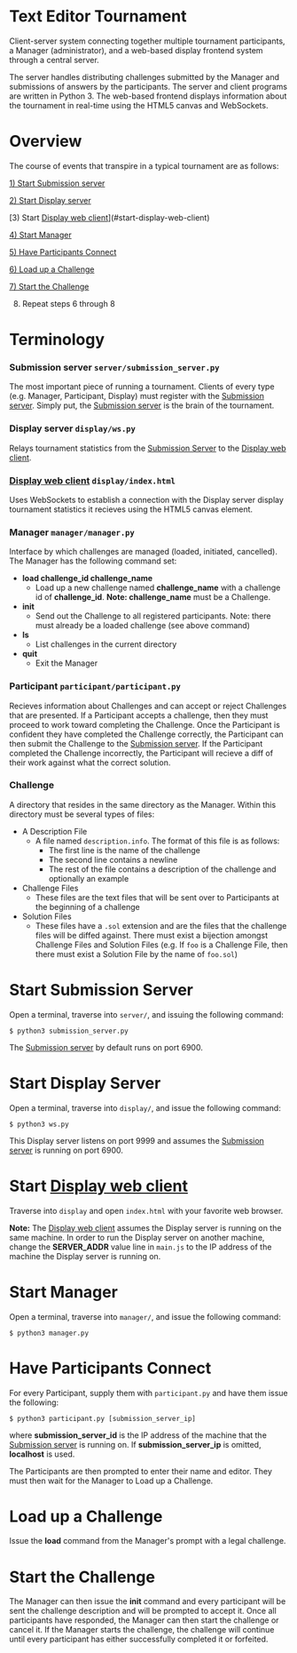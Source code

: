 Text Editor Tournament
=======================

Client-server system connecting together multiple tournament participants, a
Manager (administrator), and a web-based display frontend system through a
central server.

The server handles distributing challenges submitted by the Manager and
submissions of answers by the participants. The server and client programs are
written in Python 3. The web-based frontend displays information about the
tournament in real-time using the HTML5 canvas and WebSockets.

Overview
========

The course of events that transpire in a typical tournament are as follows:

[1) Start Submission server](#start-submission-server)

[2) Start Display server](#start-display-server)

[3) Start [Display web client](#display-web-client-displayindexhtml)](#start-display-web-client)

[4) Start Manager](#start-manager)

[5) Have Participants Connect](#have-participants-connect)

[6) Load up a Challenge](#load-up-a-challenge)

[7) Start the Challenge](#start-the-challenge)

8) Repeat steps 6 through 8

Terminology
===========

### Submission server `server/submission_server.py`

The most important piece of running a tournament. Clients of every type (e.g.
Manager, Participant, Display) must register with the [Submission server](#submission-server-serversubmission_serverpy). Simply
put, the [Submission server](#submission-server-serversubmission_serverpy) is the brain of the tournament.

### Display server `display/ws.py`

Relays tournament statistics from the [Submission Server](#submission-server-serversubmission_serverpy) 
to the [Display web client](#display-web-client-displayindexhtml).

### [Display web client](#display-web-client-displayindexhtml) `display/index.html` 

Uses WebSockets to establish a connection with the Display server display
tournament statistics it recieves using the HTML5 canvas element.

### Manager `manager/manager.py` 

Interface by which challenges are managed (loaded, initiated, cancelled). The
Manager has the following command set:

* **load challenge_id challenge_name**
    * Load up a new challenge named **challenge_name** with a challenge
      id of **challenge_id**. **Note: challenge_name** must be a Challenge.
* **init**
    * Send out the Challenge to all registered participants. Note: there must
      already be a loaded challenge (see above command)
* **ls**
    * List challenges in the current directory
* **quit**
    * Exit the Manager

### Participant `participant/participant.py`

Recieves information about Challenges and can accept or reject Challenges that
are presented. If a Participant accepts a challenge, then they must proceed to
work toward completing the Challenge. Once the Participant is confident they
have completed the Challenge correctly, the Participant can then submit the
Challenge to the [Submission server](#submission-server-serversubmission_serverpy). If the Participant completed the Challenge
incorrectly, the Participant will recieve a diff of their work against what the
correct solution.

### Challenge

A directory that resides in the same directory as the Manager. Within this
directory must be several types of files:

* A Description File
    * A file named `description.info`. The format of this file is as follows:
        * The first line is the name of the challenge
        * The second line contains a newline
        * The rest of the file contains a description of the challenge and
          optionally an example
* Challenge Files
    * These files are the text files that will be sent over to Participants at
      the beginning of a challenge
* Solution Files
    * These files have a `.sol` extension and are the files that the challenge
      files will be diffed against. There must exist a bijection amongst
      Challenge Files and Solution Files (e.g. If `foo` is a Challenge File,
      then there must exist a Solution File by the name of `foo.sol`)

Start Submission Server
=======================

Open a terminal, traverse into `server/`, and issuing the following command:

    $ python3 submission_server.py

The [Submission server](#submission-server-serversubmission_serverpy) by default runs on port 6900.

Start Display Server
====================

Open a terminal, traverse into `display/`, and issue the following command:

    $ python3 ws.py

This Display server listens on port 9999 and assumes the [Submission server](#submission-server-serversubmission_serverpy) is
running on port 6900.

Start [Display web client](#display-web-client-displayindexhtml)
========================

Traverse into `display` and open `index.html` with your favorite web browser.

**Note:** The [Display web client](#display-web-client-displayindexhtml) assumes the Display server is running on the
same machine. In order to run the Display server on another machine, change the
**SERVER_ADDR** value line in `main.js` to the IP address of the machine the
Display server is running on.

Start Manager
=============

Open a terminal, traverse into `manager/`, and issue the following command:

    $ python3 manager.py

Have Participants Connect
====================

For every Participant, supply them with `participant.py` and have them issue the
following:

    $ python3 participant.py [submission_server_ip]

where **submission_server_id** is the IP address of the machine that the
[Submission server](#submission-server-serversubmission_serverpy) is running on.
If **submission_server_ip** is omitted, **localhost** is used.

The Participants are then prompted to enter their name and editor. They must
then wait for the Manager to Load up a Challenge.

Load up a Challenge
===================

Issue the **load** command from the Manager's prompt with a legal challenge.

Start the Challenge
===================

The Manager can then issue the **init** command and every participant will be
sent the challenge description and will be prompted to accept it. Once all
participants have responded, the Manager can then start the challenge or cancel
it. If the Manager starts the challenge, the challenge will continue until
every participant has either successfully completed it or forfeited.
